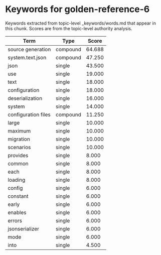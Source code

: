 # Keywords for golden-reference-6

Keywords extracted from topic-level _keywords/words.md that appear in this chunk.
Scores are from the topic-level authority analysis.

| Term | Type | Score |
|------|------|-------|
| source generation | compound | 64.688 |
| system.text.json | compound | 47.250 |
| json | single | 43.500 |
| use | single | 19.000 |
| text | single | 18.000 |
| configuration | single | 18.000 |
| deserialization | single | 16.000 |
| system | single | 14.000 |
| configuration files | compound | 11.250 |
| large | single | 10.000 |
| maximum | single | 10.000 |
| migration | single | 10.000 |
| scenarios | single | 10.000 |
| provides | single | 8.000 |
| common | single | 8.000 |
| each | single | 8.000 |
| loading | single | 8.000 |
| config | single | 6.000 |
| constant | single | 6.000 |
| early | single | 6.000 |
| enables | single | 6.000 |
| errors | single | 6.000 |
| jsonserializer | single | 6.000 |
| mode | single | 6.000 |
| into | single | 4.500 |
